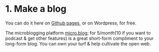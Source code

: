 # 1. Make a blog

You can do it here on [Github pages](https://pages.github.com/), or on Wordpress, for free. 

The microblogging platform [micro.blog](https://micro.blog/); for $5/month ($10 if you want to podcast & get other features) is a great short-form compliment to your long-form blog. You can own your turf & help cultivate the open web.